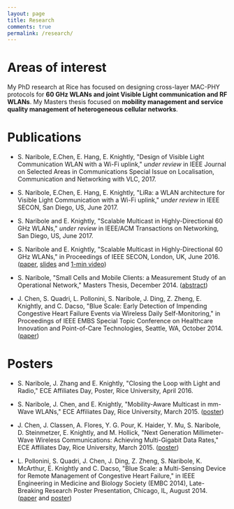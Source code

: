 ```yaml
---
layout: page
title: Research
comments: true
permalink: /research/
---
```


**Areas of interest**
=======

My PhD research at Rice has focused on designing cross-layer MAC-PHY protocols for **60 GHz WLANs and joint Visible Light communication and RF WLANs**. My Masters thesis focused on **mobility management and service quality management of heterogeneous cellular networks**.

​​**Publications**
=======

- S. Naribole, E.Chen, E. Hang, E. Knightly, "Design of Visible Light Communication WLAN with a Wi-Fi uplink," _under review_ in IEEE Journal on Selected Areas in Communications Special Issue on Localisation, Communication and Networking with VLC, 2017.

- S. Naribole, E.Chen, E. Hang, E. Knightly, "LiRa: a WLAN architecture for Visible Light Communication with a Wi-Fi uplink," _under review_ in IEEE SECON, San Diego, US, June 2017.

- S. Naribole and E. Knightly, "Scalable Multicast in Highly-Directional 60 GHz WLANs," _under review_ in IEEE/ACM Transactions on Networking, San Diego, US, June 2017.

- S. Naribole and E. Knightly, "Scalable Multicast in Highly-Directional 60 GHz WLANs," in Proceedings of IEEE SECON, London, UK, June 2016. ([paper](http://nsharan.blogs.rice.edu/files/2016/03/SDM-r37psb.pdf), [slides](http://networks.rice.edu/files/2016/07/SECON_SDM_sharan-2257bi8.pdf) and [1-min video](https://www.youtube.com/watch?v=-bieBfboWNA))

- S. Naribole, "Small Cells and Mobile Clients: a Measurement Study of an Operational Network," Masters Thesis, December 2014. ([abstract](http://networks.rice.edu/files/2014/08/sharan_MS_abstract.pdf))

- J. Chen, S. Quadri, L. Pollonini, S. Naribole, J. Ding, Z. Zheng, E. Knightly, and C. Dacso, "Blue Scale: Early Detection of Impending Congestive Heart Failure Events via Wireless Daily Self-Monitoring," in Proceedings of IEEE EMBS Special Topic Conference on Healthcare Innovation and Point-of-Care Technologies, Seattle, WA, October 2014. ([paper](http://networks.rice.edu/files/2014/10/CP-10-3-14.pdf))​


​**Posters**
=======

- S. Naribole, J. Zhang and E. Knightly, "Closing the Loop with Light and Radio," ECE Affiliates Day, Poster, Rice University, April 2016.

- S. Naribole, J. Chen, and E. Knightly, "Mobility-Aware Multicast in mm-Wave WLANs," ECE Affiliates Day, Rice University, March 2015. ([poster](http://nsharan.blogs.rice.edu/files/2015/04/mmWave_Multicast_2015_poster.pdf))

- J. Chen, J. Classen, A. Flores, Y. G. Pour, K. Haider, Y. Mu, S. Naribole, D. Steinmetzer, E. Knightly, and M. Hollick, "Next Generation Millimeter-Wave Wireless Communications: Achieving Multi-Gigabit Data Rates," ECE Affiliates Day, Rice University, March 2015. ([poster](http://nsharan.blogs.rice.edu/files/2015/04/60GHzRice_Group_Poster.pdf))

- L. Pollonini, S. Quadri, J. Chen, J. Ding, Z. Zheng, S. Naribole, K. McArthur, E. Knightly and C. Dacso, "Blue Scale: a Multi-Sensing Device for Remote Management of Congestive Heart Failure," in IEEE Engineering in Medicine and Biology Society (EMBC 2014), Late-Breaking Research Poster Presentation, Chicago, IL, August 2014. ([paper](http://networks.rice.edu/files/2014/08/BlueScale.pdf) and  [poster](http://nsharan.blogs.rice.edu/files/2014/10/EMBC-2014-Pollonini-36x56-final.pptx))
